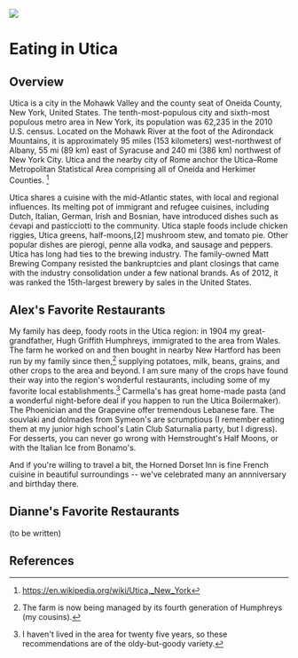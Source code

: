 <a href="https://essays.juncture-digital.org"><img src="https://jstor-labs.github.io/juncture/images/ve-button.png"></a>

<param ve-config 
       title="Utica" 
       author="Alex (and hopefully Dianne)" 
       layout="vtl" banner="https://alexbrymer.github.io/juncture-site/images/Utica_WV_banner.jpeg">

# Eating in Utica

<param ve-map center="Q2495519" zoom="8">

## Overview

<param ve-entity eid="Q2495519" title="Utica">
<param ve-entity eid="Q9049730" title="New Hartford">
<param ve-entity eid="Q6586" title="Rome">

Utica is a city in the Mohawk Valley and the county seat of Oneida County, New York, United States. The tenth-most-populous city and sixth-most populous metro area in New York, its population was 62,235 in the 2010 U.S. census. Located on the Mohawk River at the foot of the Adirondack Mountains, it is approximately 95 miles (153 kilometers) west-northwest of Albany, 55 mi (89 km) east of Syracuse and 240 mi (386 km) northwest of New York City. Utica and the nearby city of Rome anchor the Utica–Rome Metropolitan Statistical Area comprising all of Oneida and Herkimer Counties. [^1]
<param ve-map primary center="Q2495519" zoom="12" prefer-geojson>
<param ve-image iiif region="1,1,521,463" url="https://upload.wikimedia.org/wikipedia/commons/c/c0/Utica_97_002.jpg">

Utica shares a cuisine with the mid-Atlantic states, with local and regional influences. Its melting pot of immigrant and refugee cuisines, including Dutch, Italian, German, Irish and Bosnian, have introduced dishes such as ćevapi and pasticciotti to the community. Utica staple foods include chicken riggies, Utica greens, half-moons,[2] mushroom stew, and tomato pie. Other popular dishes are pierogi, penne alla vodka, and sausage and peppers. Utica has long had ties to the brewing industry. The family-owned Matt Brewing Company resisted the bankruptcies and plant closings that came with the industry consolidation under a few national brands. As of 2012, it was ranked the 15th-largest brewery by sales in the United States.
<param ve-image
       fit="contain"
       url="https://www.syracuse.com/resizer/tINgX5QXGBAQWCbtbrmheNep3FE=/700x0/smart/advancelocal-adapter-image-uploads.s3.amazonaws.com/expo.advance.net/img/c9b2ccbadd/width2048/e5d_hemstroughtsbakeriesutica3.jpeg"
       description='Yum.'>

## Alex's Favorite Restaurants

My family has deep, foody roots in the Utica region: in 1904 my great-grandfather, Hugh Griffith Humphreys, immigrated to the area from Wales.  The farm he worked on and then bought in nearby New Hartford has been run by my family since then,[^3] supplying potatoes, milk, beans, grains, and other crops to the area and beyond.  I am sure many of the crops have found their way into the region's wonderful restaurants, including some of my favorite local establishments.[^4]  Carmella's has great home-made pasta (and a wonderful night-before deal if you happen to run the Utica Boilermaker).  The Phoenician and the Grapevine offer tremendous Lebanese fare.  The souvlaki and dolmades from Symeon's are scrumptious (I remember eating them at my junior high school's Latin Club Saturnalia party, but I digress).  For desserts, you can never go wrong with Hemstrought's Half Moons, or with the Italian Ice from Bonamo's.
<param ve-map show-labels center="Q9049730" zoom="10">
<param ve-map-layer geojson url="utica-restaurants.json">

And if you're willing to travel a bit, the Horned Dorset Inn is fine French cuisine in beautiful surroundings -- we've celebrated many an annniversary and birthday there.
<param ve-map show-labels center="Q6526148" zoom="16">
<param ve-map-layer geojson url="utica-restaurants.json">

## Dianne's Favorite Restaurants

(to be written)

## References

[^1]:  https://en.wikipedia.org/wiki/Utica,_New_York
[^2]: Half moon cookies are not to be confused with the far-inferior black-and-white cookies <a href="https://www.youtube.com/watch?v=dR9wi3q6d8o>about which Seinfeld rhapsodized</a>.
[^3]: The farm is now being managed by its fourth generation of Humphreys (my cousins).
[^4]: I haven't lived in the area for twenty five years, so these recommendations are of the oldy-but-goody variety.
